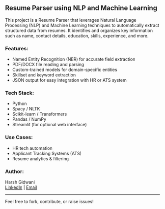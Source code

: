 ## Resume Parser using NLP and Machine Learning

This project is a Resume Parser that leverages Natural Language Processing (NLP) and Machine Learning techniques to automatically extract structured data from resumes. It identifies and organizes key information such as name, contact details, education, skills, experience, and more.

### Features:
- Named Entity Recognition (NER) for accurate field extraction
- PDF/DOCX file reading and parsing
- Custom-trained models for domain-specific entities
- Skillset and keyword extraction
- JSON output for easy integration with HR or ATS system

### Tech Stack:
- Python
- Spacy / NLTK
- Scikit-learn / Transformers
- Pandas / NumPy
- Streamlit (for optional web interface)

### Use Cases:
- HR tech automation
- Applicant Tracking Systems (ATS)
- Resume analytics & filtering

### Author:
Harsh Gidwani  
[LinkedIn](https://www.linkedin.com/in/harsh-gidwani-497a63243?utm_source=share&utm_campaign=share_via&utm_content=profile&utm_medium=android_app) | [Email](mailto:harshigidwani2007@gmail.com)

---

Feel free to fork, contribute, or raise issues!
